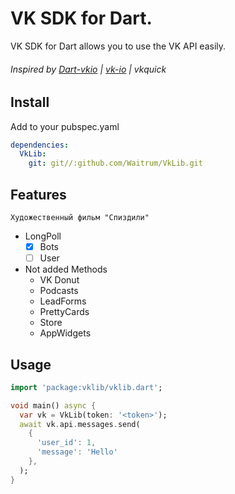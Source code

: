 # VK SDK for Dart.

VK SDK for Dart allows you to use the VK API easily.

###### Inspired by [Dart-vkio](!https://github.com/nitreojs/dart-vkio) | [vk-io](https://github.com/negezor/vk-io) | vkquick

## Install

Add to your pubspec.yaml

```yaml
dependencies:
  VkLib:
    git: git//:github.com/Waitrum/VkLib.git
```

## Features

```Художественный фильм "Спиздили"```

- LongPoll
    - [x] Bots
    - [ ] User

- Not added Methods
    - VK Donut
    - Podcasts
    - LeadForms
    - PrettyCards
    - Store
    - AppWidgets

## Usage

```dart
import 'package:vklib/vklib.dart';

void main() async {
  var vk = VkLib(token: '<token>');
  await vk.api.messages.send(
    {
      'user_id': 1,
      'message': 'Hello'
    },
  );
}
```




